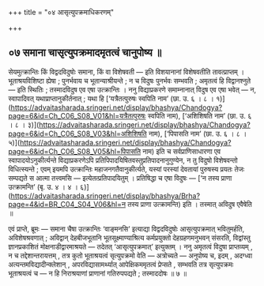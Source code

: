 +++
title = "०४ आसृत्युपक्रमाधिकरणम्"

+++

## ०७ समाना चासृत्युपक्रमादमृतत्वं चानुपोष्य ॥

सेयमुत्क्रान्तिः किं विद्वदविदुषोः समाना, किं वा विशेषवती — इति विशयानानां विशेषवतीति तावत्प्राप्तम् । भूताश्रयविशिष्टा ह्येषा ; पुनर्भवाय च भूतान्याश्रीयन्ते ; न च विदुषः पुनर्भवः सम्भवति ; अमृतत्वं हि विद्वानश्नुते — इति स्थितिः ; तस्मादविदुष एव एषा उत्क्रान्तिः । ननु विद्याप्रकरणे समाम्नानात् विदुष एव एषा भवेत् — न, स्वापादिवत् यथाप्राप्तानुकीर्तनात् ; यथा हि [‘यत्रैतत्पुरुषः स्वपिति नाम’ (छा. उ. ६ । ८ । १)](https://advaitasharada.sringeri.net/display/bhashya/Chandogya?page=6&id=Ch_C06_S08_V01&hl=यत्रैतत्पुरुषः स्वपिति नाम), [‘अशिशिषति नाम’ (छा. उ. ६ । ८ । ३)](https://advaitasharada.sringeri.net/display/bhashya/Chandogya?page=6&id=Ch_C06_S08_V03&hl=अशिशिषति नाम), [‘पिपासति नाम’ (छा. उ. ६ । ८ । ५)](https://advaitasharada.sringeri.net/display/bhashya/Chandogya?page=6&id=Ch_C06_S08_V05&hl=पिपासति नाम) इति च सर्वप्राणिसाधारणा एव स्वापादयोऽनुकीर्त्यन्ते विद्याप्रकरणेऽपि प्रतिपिपादयिषितवस्तुप्रतिपादनानुगुण्येन, न तु विदुषो विशेषवन्तो विधित्स्यन्ते ; एवम् इयमपि उत्क्रान्तिः महाजनगतैवानुकीर्त्यते, यस्यां परस्यां देवतायां पुरुषस्य प्रयतः तेजः सम्पद्यते स आत्मा तत्त्वमसि — इत्येतत्प्रतिपादयितुम् । प्रतिषिद्धा च एषा विदुषः — [‘न तस्य प्राणा उत्क्रामन्ति’ (बृ. उ. ४ । ४ । ६)](https://advaitasharada.sringeri.net/display/bhashya/Brha?page=4&id=BR_C04_S04_V06&hl=न तस्य प्राणा उत्क्रामन्ति) इति । तस्मात् अविदुष एवैषेति ॥

एवं प्राप्ते, ब्रूमः — समाना चैषा उत्क्रान्तिः ‘वाङ्मनसि’ इत्याद्या विद्वदविदुषोः आसृत्युपक्रमात् भवितुमर्हति, अविशेषश्रवणात् ; अविद्वान् देहबीजभूतानि भूतसूक्ष्माण्याश्रित्य कर्मप्रयुक्तो देहग्रहणमनुभवन् संसरति, विद्वांस्तु ज्ञानप्रकाशितं मोक्षनाडीद्वारमाश्रयते — तदेतत् ‘आसृत्युपक्रमात्’ इत्युक्तम् । ननु अमृतत्वं विदुषा प्राप्तव्यम् , न च तद्देशान्तरायत्तम् , तत्र कुतो भूताश्रयत्वं सृत्युपक्रमो वेति — अत्रोच्यते — अनुपोष्य च, इदम् , अदग्ध्वा अत्यन्तमविद्यादीन्क्लेशान् , अपरविद्यासामर्थ्यात् आपेक्षिकममृतत्वं प्रेप्सते , सम्भवति तत्र सृत्युपक्रमः भूताश्रयत्वं च — न हि निराश्रयाणां प्राणानां गतिरुपपद्यते ; तस्माददोषः ॥ ७ ॥

